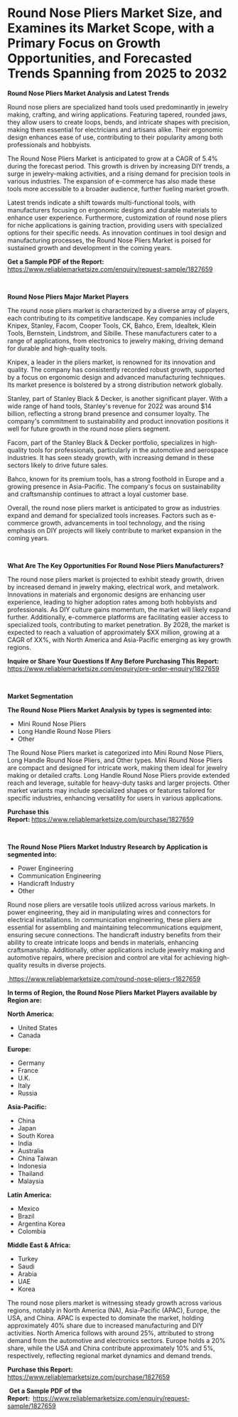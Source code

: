 <p><h1>Round Nose Pliers Market Size, and Examines its Market Scope, with a Primary Focus on Growth Opportunities, and Forecasted Trends Spanning from 2025 to 2032</h1></p><p><strong>Round Nose Pliers Market Analysis and Latest Trends</strong></p>
<p><p>Round nose pliers are specialized hand tools used predominantly in jewelry making, crafting, and wiring applications. Featuring tapered, rounded jaws, they allow users to create loops, bends, and intricate shapes with precision, making them essential for electricians and artisans alike. Their ergonomic design enhances ease of use, contributing to their popularity among both professionals and hobbyists.</p><p>The Round Nose Pliers Market is anticipated to grow at a CAGR of 5.4% during the forecast period. This growth is driven by increasing DIY trends, a surge in jewelry-making activities, and a rising demand for precision tools in various industries. The expansion of e-commerce has also made these tools more accessible to a broader audience, further fueling market growth.</p><p>Latest trends indicate a shift towards multi-functional tools, with manufacturers focusing on ergonomic designs and durable materials to enhance user experience. Furthermore, customization of round nose pliers for niche applications is gaining traction, providing users with specialized options for their specific needs. As innovation continues in tool design and manufacturing processes, the Round Nose Pliers Market is poised for sustained growth and development in the coming years.</p></p>
<p><strong>Get a Sample PDF of the Report:&nbsp;</strong> <a href="https://www.reliablemarketsize.com/enquiry/request-sample/1827659?utm_campaign=2113&utm_medium=2&utm_source=Github&utm_content=ia&utm_term=15042025&utm_id=round-nose-pliers">https://www.reliablemarketsize.com/enquiry/request-sample/1827659</a></p>
<p>&nbsp;</p>
<p><strong>Round Nose Pliers Major Market Players</strong></p>
<p><p>The round nose pliers market is characterized by a diverse array of players, each contributing to its competitive landscape. Key companies include Knipex, Stanley, Facom, Cooper Tools, CK, Bahco, Erem, Idealtek, Klein Tools, Bernstein, Lindstrom, and Sibille. These manufacturers cater to a range of applications, from electronics to jewelry making, driving demand for durable and high-quality tools.</p><p>Knipex, a leader in the pliers market, is renowned for its innovation and quality. The company has consistently recorded robust growth, supported by a focus on ergonomic design and advanced manufacturing techniques. Its market presence is bolstered by a strong distribution network globally.</p><p>Stanley, part of Stanley Black & Decker, is another significant player. With a wide range of hand tools, Stanley's revenue for 2022 was around $14 billion, reflecting a strong brand presence and consumer loyalty. The company's commitment to sustainability and product innovation positions it well for future growth in the round nose pliers segment.</p><p>Facom, part of the Stanley Black & Decker portfolio, specializes in high-quality tools for professionals, particularly in the automotive and aerospace industries. It has seen steady growth, with increasing demand in these sectors likely to drive future sales.</p><p>Bahco, known for its premium tools, has a strong foothold in Europe and a growing presence in Asia-Pacific. The company's focus on sustainability and craftsmanship continues to attract a loyal customer base.</p><p>Overall, the round nose pliers market is anticipated to grow as industries expand and demand for specialized tools increases. Factors such as e-commerce growth, advancements in tool technology, and the rising emphasis on DIY projects will likely contribute to market expansion in the coming years.</p></p>
<p>&nbsp;</p>
<p><strong>What Are The Key Opportunities For Round Nose Pliers Manufacturers?</strong></p>
<p><p>The round nose pliers market is projected to exhibit steady growth, driven by increased demand in jewelry making, electrical work, and metalwork. Innovations in materials and ergonomic designs are enhancing user experience, leading to higher adoption rates among both hobbyists and professionals. As DIY culture gains momentum, the market will likely expand further. Additionally, e-commerce platforms are facilitating easier access to specialized tools, contributing to market penetration. By 2028, the market is expected to reach a valuation of approximately $XX million, growing at a CAGR of XX%, with North America and Asia-Pacific emerging as key growth regions.</p></p>
<p><strong>Inquire or Share Your Questions If Any Before Purchasing This Report:</strong> <a href="https://www.reliablemarketsize.com/enquiry/pre-order-enquiry/1827659?utm_campaign=2113&utm_medium=2&utm_source=Github&utm_content=ia&utm_term=15042025&utm_id=round-nose-pliers">https://www.reliablemarketsize.com/enquiry/pre-order-enquiry/1827659</a></p>
<p>&nbsp;</p>
<p><strong>Market Segmentation</strong></p>
<p><strong>The Round Nose Pliers Market Analysis by types is segmented into:</strong></p>
<p><ul><li>Mini Round Nose Pliers</li><li>Long Handle Round Nose Pliers</li><li>Other</li></ul></p>
<p><p>The Round Nose Pliers market is categorized into Mini Round Nose Pliers, Long Handle Round Nose Pliers, and Other types. Mini Round Nose Pliers are compact and designed for intricate work, making them ideal for jewelry making or detailed crafts. Long Handle Round Nose Pliers provide extended reach and leverage, suitable for heavy-duty tasks and larger projects. Other market variants may include specialized shapes or features tailored for specific industries, enhancing versatility for users in various applications.</p></p>
<p><strong>Purchase this Report:&nbsp;</strong><a href="https://www.reliablemarketsize.com/purchase/1827659?utm_campaign=2113&utm_medium=2&utm_source=Github&utm_content=ia&utm_term=15042025&utm_id=round-nose-pliers">https://www.reliablemarketsize.com/purchase/1827659</a></p>
<p>&nbsp;</p>
<p><strong>The Round Nose Pliers Market Industry Research by Application is segmented into:</strong></p>
<p><ul><li>Power Engineering</li><li>Communication Engineering</li><li>Handicraft Industry</li><li>Other</li></ul></p>
<p><p>Round nose pliers are versatile tools utilized across various markets. In power engineering, they aid in manipulating wires and connectors for electrical installations. In communication engineering, these pliers are essential for assembling and maintaining telecommunications equipment, ensuring secure connections. The handicraft industry benefits from their ability to create intricate loops and bends in materials, enhancing craftsmanship. Additionally, other applications include jewelry making and automotive repairs, where precision and control are vital for achieving high-quality results in diverse projects.</p></p>
<p><a href="https://www.reliablemarketsize.com/round-nose-pliers-r1827659?utm_campaign=2113&utm_medium=2&utm_source=Github&utm_content=ia&utm_term=15042025&utm_id=round-nose-pliers">&nbsp;https://www.reliablemarketsize.com/round-nose-pliers-r1827659</a></p>
<p><strong>In terms of Region, the Round Nose Pliers Market Players available by Region are:</strong></p>
<p>
    <p> <strong> North America: </strong>
        <ul>
            <li>United States</li>
            <li>Canada</li>
        </ul>
        </p> 
    <p> <strong> Europe: </strong>
        <ul>
            <li>Germany</li>
            <li>France</li>
            <li>U.K.</li>
            <li>Italy</li>
            <li>Russia</li>
        </ul>
        </p> 
    <p> <strong> Asia-Pacific: </strong>
        <ul>
            <li>China</li>
            <li>Japan</li>
            <li>South Korea</li>
            <li>India</li>
            <li>Australia</li>
            <li>China Taiwan</li>
            <li>Indonesia</li>
            <li>Thailand</li>
            <li>Malaysia</li>
        </ul>
        </p> 
    <p> <strong> Latin America: </strong>
        <ul>
            <li>Mexico</li>
            <li>Brazil</li>
            <li>Argentina Korea</li>
            <li>Colombia</li>
        </ul>
        </p> 
    <p> <strong> Middle East & Africa: </strong>
        <ul>
            <li>Turkey</li>
            <li>Saudi</li>
            <li>Arabia</li>
            <li>UAE</li>
            <li>Korea</li>
        </ul>
    </p>
    </p>
<p><p>The round nose pliers market is witnessing steady growth across various regions, notably in North America (NA), Asia-Pacific (APAC), Europe, the USA, and China. APAC is expected to dominate the market, holding approximately 40% share due to increased manufacturing and DIY activities. North America follows with around 25%, attributed to strong demand from the automotive and electronics sectors. Europe holds a 20% share, while the USA and China contribute approximately 10% and 5%, respectively, reflecting regional market dynamics and demand trends.</p></p>
<p><strong>Purchase this Report: </strong><a href="https://www.reliablemarketsize.com/purchase/1827659?utm_campaign=2113&utm_medium=2&utm_source=Github&utm_content=ia&utm_term=15042025&utm_id=round-nose-pliers">https://www.reliablemarketsize.com/purchase/1827659</a></p>
<p>&nbsp;<strong>Get a Sample PDF of the Report:&nbsp;&nbsp;</strong><a href="https://www.reliablemarketsize.com/enquiry/request-sample/1827659?utm_campaign=2113&utm_medium=2&utm_source=Github&utm_content=ia&utm_term=15042025&utm_id=round-nose-pliers">https://www.reliablemarketsize.com/enquiry/request-sample/1827659</a></p>
<p><strong></strong></p>
<p><p></p><p></p><p></p></p>